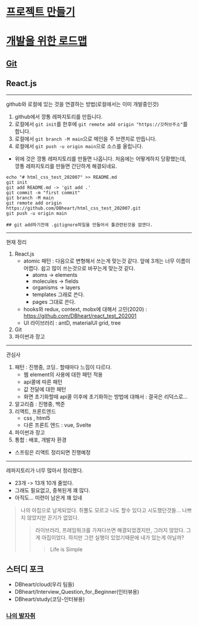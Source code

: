 # [프로젝트 만들기](./pratice_coding)
# [개발을 위한 로드맵](./loadmap_temp.md)
## [Git](tools/git/)
## React.js

---
github와 로컬에 있는 것을 연결하는 방법(로컬에서는 이미 개발중인것)
1. github에서 깡통 레파지토리를 만듭니다.
2. 로컬에서 `git init`를 한후에 `git remote add origin "https://깃허브주소"`를 합니다.
3. 로컬에서 `git branch -M main`으로 메인을 주 브랜치로 만듭니다.
4. 로컬에서 `git push -u origin main`으로 소스를 올립니다.

* 위에 것은 깡통 레파지토리를 만들면 나옵니다. 처음에는 어떻게하지 당황했는데, 깡통 레파지토리를 만들면 간단하게 해결되네요.

```
echo "# html_css_test_202007" >> README.md
git init
git add README.md -> 'git add .'
git commit -m "first commit"
git branch -M main
git remote add origin https://github.com/DBheart/html_css_test_202007.git
git push -u origin main

## git add하기전에 .gitignore파일을 만들어서 툴관련된것을 없앤다.
```




---

현재 정리
1. React.js
   - atomic 패턴 : 다음으로 변형해서 쓰는게 맞는것 같다. 앞에 3개는 너무 이름이 어렵다. 쉽고 많이 쓰는것으로 바꾸는게 맞는것 같다.
     - atoms -> elements 
     - molecules -> fields
     - organisms -> layers
     -  templates 그래로 쓴다.
     -  pages 그대로 쓴다.
   -  hooks와 redux, context, mobx에 대해서 고민(2020) : https://github.com/DBheart/react_test_202001
   -  UI 라이브러리 : antD, materialUI grid, tree
2. Git
3. 파이썬과 장고

---

관심사
1. 패턴 : 진행중, 코딩.. 할때마다 느낌이 다르다.
   - 웹 element의 사용에 대한 패턴 적용
   - api콜에 따른 패턴
   - 값 전달에 대한 패턴
   - 화면 초기화할때 api콜 이후에 초기화하는 방법에 대해서 : 결국은 리덕스로...
3. 알고리즘 : 진행중, 백준
4. 리액트, 프론트엔드
   - css , html5
   - 다른 프론트 엔드 : vue, Svelte
5. 파이썬과 장고 
6. 통합 : 배포, 개발자 환경
* 스프링은 리액트 정리되면 진행예정

---

레파지토리가 너무 많아서 정리했다.
- 23개 -> 13개 10개 줄었다. 
- 그래도 필요없고, 중복된게 꽤 많다.
- 아직도... 미련이 남은게 꽤 있네

>  나의 아집으로 남게되었다. 쥐뿔도 모르고 나도 할수 있다고 시도했던것들... 나쁘지 않았지만 끈기가 없었다. 
>> 라이브러리, 프레임워크를 가져다쓰면 해결되었겠지만, 그러지 않았다. 그게 아집이었다. 하지만 그런 실행이 있었기때문에 내가 있는게 아닐까?
>>> Life is Simple

## 스터디 포크
- DBheart/cloud(우리 팀들)
- DBheart/Interview_Question_for_Beginner(인터뷰용)
- DBheart/study(코딩-인터뷰용)

### [나의 발자취](./traces_me.md)
